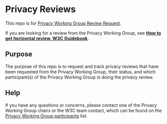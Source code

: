Privacy Reviews
===

This repo is for [Privacy Working Group Review Request](https://github.com/w3cping/privacy-request/issues). 

If you are looking for a review from the Privacy Working Group, see 
**[How to get horizontal review, W3C Guidebook](https://www.w3.org/guide/documentreview/#how-to-get-horizontal-review)**.

## Purpose

The purpose of this repo is to request and track privacy reviews that have been requested
from the Privacy Working Group, their status, and which participant(s) of the Privacy Working
Group is doing the privacy review.

## Help


If you have any questions or concerns, please contact one of the Privacy Working Group
chairs or the W3C team contact, which can be found on the
[Privacy Working Group participants]([https://www.w3.org/Privacy/IG/](https://www.w3.org/groups/wg/privacy/participants/)) list.
